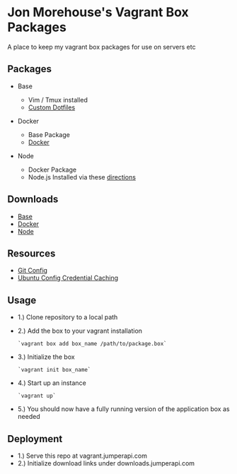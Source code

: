 Jon Morehouse's Vagrant Box Packages
=

A place to keep my vagrant box packages for use on servers etc

Packages
-

-	Base 

	-	Vim / Tmux installed
	-	[Custom Dotfiles](http://github.com/MorehouseJ09/light-dotfiles)

-	Docker

	-	Base Package
	-	[Docker](http://github.com/dotcloud/docker)

-	Node

	-	Docker Package
	-	Node.js Installed via these [directions](http://schier.co/post/install-nodejs-on-ubuntu-server-with-ppa)

Downloads
-

-	[Base](http://vagrant.jumperapi.com/base.box)
-	[Docker](http://vagrant.jumperapi.com/docker.box)
-	[Node](http://vagrant.jumperapi.com/node.box)

Resources
-

-	[Git Config](https://help.github.com/articles/set-up-git)
-	[Ubuntu Config Credential Caching](https://confluence.atlassian.com/display/STASH/Permanently+authenticating+with+Git+repositories)

Usage
-

-	1.) Clone repository to a local path 
-	2.) Add the box to your vagrant installation
		
		`vagrant box add box_name /path/to/package.box`

-	3.) Initialize the box
	
		`vagrant init box_name`

-	4.) Start up an instance

		`vagrant up`

-	5.) You should now have a fully running version of the application box as needed


Deployment
-

-	1.) Serve this repo at vagrant.jumperapi.com 
-	2.) Initialize download links under downloads.jumperapi.com



